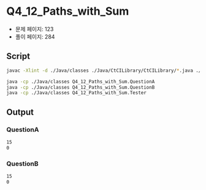 # Q4_12_Paths_with_Sum

- 문제 페이지: 123
- 풀이 페이지: 284

## Script

```sh
javac -Xlint -d ./Java/classes ./Java/CtCILibrary/CtCILibrary/*.java ./Java/Ch\ 04.\ Trees\ and\ Graphs/Q4_12_Paths_with_Sum/*.java

java -cp ./Java/classes Q4_12_Paths_with_Sum.QuestionA
java -cp ./Java/classes Q4_12_Paths_with_Sum.QuestionB
java -cp ./Java/classes Q4_12_Paths_with_Sum.Tester
```

## Output

### QuestionA

```txt
15
0
```

### QuestionB

```txt
15
0
```
